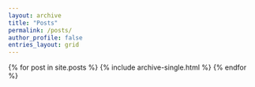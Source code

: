 ```yaml
---
layout: archive
title: "Posts"
permalink: /posts/
author_profile: false
entries_layout: grid
---
```


{% for post in site.posts %}
  {% include archive-single.html %}
{% endfor %}

